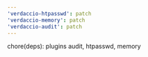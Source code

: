 ```yaml
---
'verdaccio-htpasswd': patch
'verdaccio-memory': patch
'verdaccio-audit': patch
---
```


chore(deps): plugins audit, htpasswd, memory
